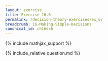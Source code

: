 ```yaml
---
layout: exercise
title: Exercise 16.6
permalink: /decision-theory-exercises/ex_6/
breadcrumb: 16-Making-Simple-Decisions
canonical_id: ch16ex6
---
```


{% include mathjax_support %}
<div id="hiddden">{% include_relative question.md %}</div>